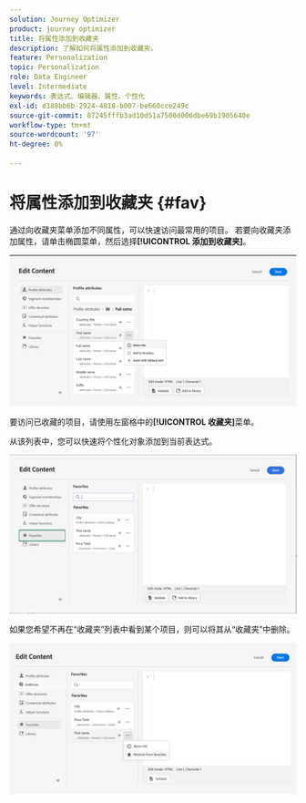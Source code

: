 ```yaml
---
solution: Journey Optimizer
product: journey optimizer
title: 将属性添加到收藏夹
description: 了解如何将属性添加到收藏夹。
feature: Personalization
topic: Personalization
role: Data Engineer
level: Intermediate
keywords: 表达式、编辑器、属性、个性化
exl-id: d188bb6b-2924-4818-b007-be660cce249c
source-git-commit: 87245fffb3ad10d51a7500d006dbe69b1905640e
workflow-type: tm+mt
source-wordcount: '97'
ht-degree: 0%

---
```


# 将属性添加到收藏夹 {#fav}

通过向收藏夹菜单添加不同属性，可以快速访问最常用的项目。 若要向收藏夹添加属性，请单击椭圆菜单，然后选择&#x200B;**[!UICONTROL 添加到收藏夹]**。

![](assets/favorite-option.png)

要访问已收藏的项目，请使用左窗格中的&#x200B;**[!UICONTROL 收藏夹]**&#x200B;菜单。

从该列表中，您可以快速将个性化对象添加到当前表达式。

![](assets/favorite-list.png)

如果您希望不再在“收藏夹”列表中看到某个项目，则可以将其从“收藏夹”中删除。

![](assets/favorite-remove.png)
